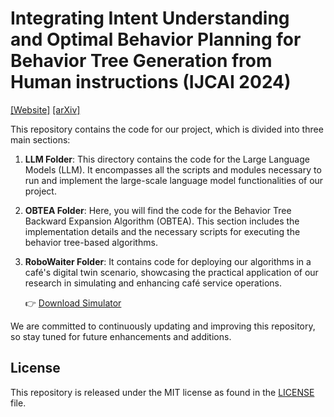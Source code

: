# Integrating Intent Understanding and Optimal Behavior Planning for Behavior Tree Generation from Human instructions (IJCAI 2024)

[[Website]](https://dids-ei.github.io/Project/LLM-OBTEA/) [[arXiv]](https://arxiv.org/pdf/2405.07474)

This repository contains the code for our project, which is divided into three main sections:

1. **LLM Folder**: This directory contains the code for the Large Language Models (LLM). It encompasses all the scripts and modules necessary to run and implement the large-scale language model functionalities of our project.

2. **OBTEA Folder**: Here, you will find the code for the Behavior Tree Backward Expansion Algorithm (OBTEA). This section includes the implementation details and the necessary scripts for executing the behavior tree-based algorithms.

3. **RoboWaiter Folder**:  It contains code for deploying our algorithms in a café's digital twin scenario, showcasing the practical application of our research in simulating and enhancing café service operations.

   👉 [Download Simulator](https://drive.google.com/file/d/1ayAQZbPOyQV2W-V_ZdYv6AoqLOg0zvm1/view?usp=sharing)

We are committed to continuously updating and improving this repository, so stay tuned for future enhancements and additions.




## License

This repository is released under the MIT license as found in the [LICENSE](LICENSE) file.
